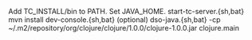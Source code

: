 Add TC_INSTALL/bin to PATH.
Set JAVA_HOME.
start-tc-server.{sh,bat}
mvn install
dev-console.{sh,bat} (optional)
dso-java.{sh,bat} -cp ~/.m2/repository/org/clojure/clojure/1.0.0/clojure-1.0.0.jar clojure.main
